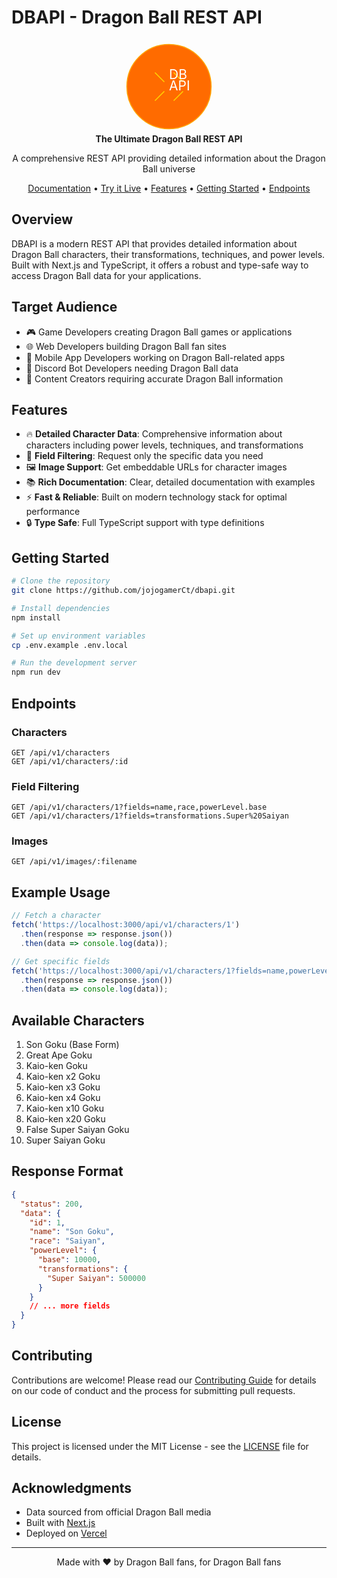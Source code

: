 # DBAPI - Dragon Ball REST API

<div align="center">
  <svg width="150" height="150" viewBox="0 0 100 100" fill="none" xmlns="http://www.w3.org/2000/svg">
    <circle cx="50" cy="50" r="45" fill="#FF6B00" stroke="#FFA500" strokeWidth="2"/>
    <path
      d="M35 35 L45 45 M55 35 L65 45 M45 55 L35 65 M65 55 L55 65"
      stroke="#FFD700"
      strokeWidth="3"
      strokeLinecap="round"
    />
    <text
      x="50"
      y="54"
      fontSize="16"
      fontWeight="bold"
      fill="white"
      textAnchor="middle"
      fontFamily="monospace"
    >
      API
    </text>
    <text
      x="50"
      y="42"
      fontSize="16"
      fontWeight="bold"
      fill="white"
      textAnchor="middle"
      fontFamily="monospace"
    >
      DB
    </text>
  </svg>
  <br />
  <strong>The Ultimate Dragon Ball REST API</strong>
  <p>A comprehensive REST API providing detailed information about the Dragon Ball universe</p>
</div>

<div align="center">
  <a href="https://dbapi.vercel.app/docs">Documentation</a> •
  <a href="https://dbapi.vercel.app/explore">Try it Live</a> •
  <a href="#features">Features</a> •
  <a href="#getting-started">Getting Started</a> •
  <a href="#endpoints">Endpoints</a>
</div>

## Overview

DBAPI is a modern REST API that provides detailed information about Dragon Ball characters, their transformations, techniques, and power levels. Built with Next.js and TypeScript, it offers a robust and type-safe way to access Dragon Ball data for your applications.

## Target Audience

- 🎮 Game Developers creating Dragon Ball games or applications
- 🌐 Web Developers building Dragon Ball fan sites
- 📱 Mobile App Developers working on Dragon Ball-related apps
- 🤖 Discord Bot Developers needing Dragon Ball data
- 🎨 Content Creators requiring accurate Dragon Ball information

## Features

- 🔥 **Detailed Character Data**: Comprehensive information about characters including power levels, techniques, and transformations
- 🎯 **Field Filtering**: Request only the specific data you need
- 🖼️ **Image Support**: Get embeddable URLs for character images
- 📚 **Rich Documentation**: Clear, detailed documentation with examples
- ⚡ **Fast & Reliable**: Built on modern technology stack for optimal performance
- 🔒 **Type Safe**: Full TypeScript support with type definitions

## Getting Started

```bash
# Clone the repository
git clone https://github.com/jojogamerCt/dbapi.git

# Install dependencies
npm install

# Set up environment variables
cp .env.example .env.local

# Run the development server
npm run dev
```

## Endpoints

### Characters

```http
GET /api/v1/characters
GET /api/v1/characters/:id
```

### Field Filtering

```http
GET /api/v1/characters/1?fields=name,race,powerLevel.base
GET /api/v1/characters/1?fields=transformations.Super%20Saiyan
```

### Images

```http
GET /api/v1/images/:filename
```

## Example Usage

```javascript
// Fetch a character
fetch('https://localhost:3000/api/v1/characters/1')
  .then(response => response.json())
  .then(data => console.log(data));

// Get specific fields
fetch('https://localhost:3000/api/v1/characters/1?fields=name,powerLevel.base')
  .then(response => response.json())
  .then(data => console.log(data));
```

## Available Characters

1. Son Goku (Base Form)
2. Great Ape Goku
3. Kaio-ken Goku
4. Kaio-ken x2 Goku
5. Kaio-ken x3 Goku
6. Kaio-ken x4 Goku
7. Kaio-ken x10 Goku
8. Kaio-ken x20 Goku
9. False Super Saiyan Goku
10. Super Saiyan Goku

## Response Format

```json
{
  "status": 200,
  "data": {
    "id": 1,
    "name": "Son Goku",
    "race": "Saiyan",
    "powerLevel": {
      "base": 10000,
      "transformations": {
        "Super Saiyan": 500000
      }
    }
    // ... more fields
  }
}
```

## Contributing

Contributions are welcome! Please read our [Contributing Guide](CONTRIBUTING.md) for details on our code of conduct and the process for submitting pull requests.

## License

This project is licensed under the MIT License - see the [LICENSE](LICENSE) file for details.

## Acknowledgments

- Data sourced from official Dragon Ball media
- Built with [Next.js](https://nextjs.org/)
- Deployed on [Vercel](https://vercel.com)

---

<div align="center">
  Made with ❤️ by Dragon Ball fans, for Dragon Ball fans
</div>